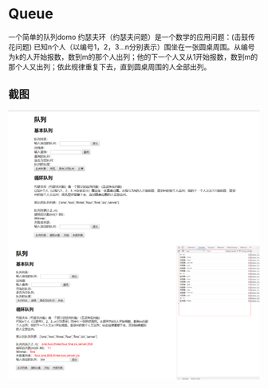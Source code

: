 # Queue
一个简单的队列domo
约瑟夫环（约瑟夫问题）是一个数学的应用问题：(击鼓传花问题)
已知n个人（以编号1，2，3...n分别表示）围坐在一张圆桌周围。从编号为k的人开始报数，数到m的那个人出列；他的下一个人又从1开始报数，数到m的那个人又出列；依此规律重复下去，直到圆桌周围的人全部出列。
## 截图
![](https://github.com/zengY1/Queue/blob/master/image/1.png)
![](https://github.com/zengY1/Queue/blob/master/image/2.png)
